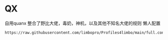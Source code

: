 # QX
自用quanx
整合了野比大佬，毒奶，神机，以及其他不知名大佬的规则
懒人配置
```
https://raw.githubusercontent.com/limbopro/Profiles4limbo/main/full.conf
```
